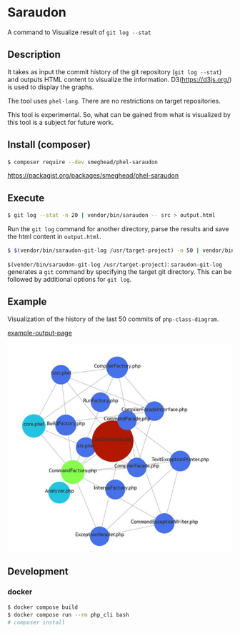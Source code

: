 # Saraudon

A command to Visualize result of `git log --stat`

## Description

It takes as input the commit history of the git repository (`git log --stat`) and outputs HTML content to visualize the information.
D3(https://d3js.org/) is used to display the graphs.

The tool uses `phel-lang`. There are no restrictions on target repositories.

This tool is experimental. So, what can be gained from what is visualized by this tool is a subject for future work.

## Install (composer)

```bash
$ composer require --dev smeghead/phel-saraudon
```

https://packagist.org/packages/smeghead/phel-saraudon

## Execute

```bash
$ git log --stat -n 20 | vendor/bin/saraudon -- src > output.html
```

Run the `git log` command for another directory, parse the results and save the html content in `output.html`.

```bash
$ $(vendor/bin/saraudon-git-log /usr/target-project) -n 50 | vendor/bin/saraudon -- src > output.html
```

`$(vendor/bin/saraudon-git-log /usr/target-project)`: `saraudon-git-log` generates a `git` command by specifying the target git directory. This can be followed by additional options for `git log`.

## Example

Visualization of the history of the last 50 commits of `php-class-diagram`.

[example-output-page](https://smeghead.github.io/phel-saraudon/example/output.html)

![example](example/output.jpg)

## Development

### docker

```bash
$ docker compose build 
$ docker compose run --rm php_cli bash
# composer install
```



